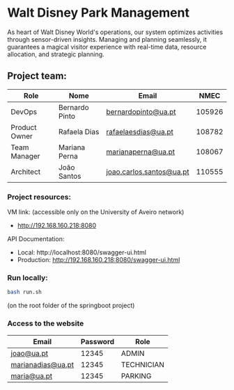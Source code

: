 # Walt Disney Park Management

As heart of Walt Disney World's operations, our system optimizes activities through sensor-driven insights. Managing and planning seamlessly, it guarantees a magical visitor experience with real-time data, resource allocation, and strategic planning.


## Project team:

| Role          | Nome           | **Email**                | NMEC   |
| ------------- |----------------|--------------------------|--------|
| DevOps        | Bernardo Pinto | bernardopinto@ua.pt      | 105926 |
| Product Owner | Rafaela Dias   | rafaelaesdias@ua.pt      | 108782 |
| Team Manager  | Mariana Perna  | marianaperna@ua.pt       | 108067 |
| Architect     | João Santos    | joao.carlos.santos@ua.pt | 110555 |

### Project resources:

VM link: (accessible only on the University of Aveiro network)
- http://192.168.160.218:8080

API Documentation: 
- Local: http://localhost:8080/swagger-ui.html
- Production: http://192.168.160.218:8080/swagger-ui.html


### Run locally:

```bash
bash run.sh
```

(on the root folder of the springboot project)



### Access to the website

| Email           | Password | Role       |
|-----------------|----------|------------|
| joao@ua.pt      | 12345    | ADMIN      |
| marianadias@ua.pt| 12345    | TECHNICIAN |
| maria@ua.pt | 12345    | PARKING    |

